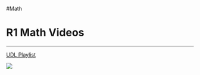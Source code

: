 #Math 

R1 Math Videos
=============

-----------------------------

[UDL Playlist](https://www.youtube.com/watch?v=Bf3MK5KAhjI&list=PLIrUJXSXz9cnfYmE7eEm7QBSb2MW7ODa9)

![](1-Algebra)